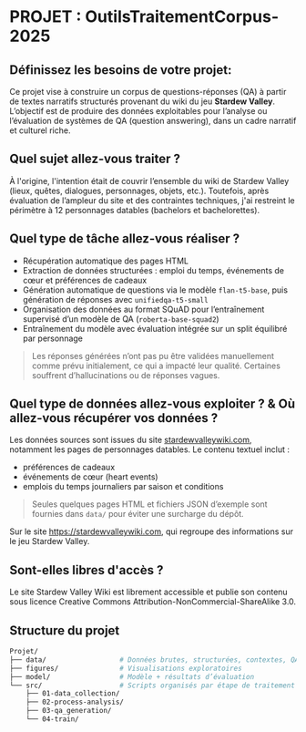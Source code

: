# PROJET :  OutilsTraitementCorpus-2025

## Définissez les besoins de votre projet:

Ce projet vise à construire un corpus de questions-réponses (QA) à partir de textes narratifs structurés provenant du wiki du jeu **Stardew Valley**. L’objectif est de produire des données exploitables pour l’analyse ou l’évaluation de systèmes de QA (question answering), dans un cadre narratif et culturel riche.

## Quel sujet allez-vous traiter ?

À l'origine, l'intention était de couvrir l’ensemble du wiki de Stardew Valley (lieux, quêtes, dialogues, personnages, objets, etc.). Toutefois, après évaluation de l’ampleur du site et des contraintes techniques, j'ai restreint le périmètre à 12 personnages datables (bachelors et bachelorettes). 

## Quel type de tâche allez-vous réaliser ?

- Récupération automatique des pages HTML
- Extraction de données structurées : emploi du temps, événements de cœur et préférences de cadeaux
- Génération automatique de questions via le modèle `flan-t5-base`, puis génération de réponses avec `unifiedqa-t5-small`  
- Organisation des données au format SQuAD pour l’entraînement supervisé d’un modèle de QA (`roberta-base-squad2`)  
- Entraînement du modèle avec évaluation intégrée sur un split équilibré par personnage

> Les réponses générées n’ont pas pu être validées manuellement comme prévu initialement, ce qui a impacté leur qualité. Certaines souffrent d’hallucinations ou de réponses vagues.

## Quel type de données allez-vous exploiter ? & Où allez-vous récupérer vos données ?

Les données sources sont issues du site [stardewvalleywiki.com](https://stardewvalleywiki.com), notamment les pages de personnages datables. Le contenu textuel inclut :

- préférences de cadeaux
- événements de cœur (heart events)
- emplois du temps journaliers par saison et conditions

> Seules quelques pages HTML et fichiers JSON d’exemple sont fournies dans `data/` pour éviter une surcharge du dépôt.

Sur le site https://stardewvalleywiki.com, qui regroupe des informations sur le jeu Stardew Valley.

## Sont-elles libres d'accès ?

Le site Stardew Valley Wiki est librement accessible et publie son contenu sous licence Creative Commons Attribution-NonCommercial-ShareAlike 3.0.


## Structure du projet

```bash
Projet/
├── data/                  # Données brutes, structurées, contextes, QA
├── figures/               # Visualisations exploratoires
├── model/                 # Modèle + résultats d’évaluation
└── src/                   # Scripts organisés par étape de traitement
    ├── 01-data_collection/
    ├── 02-process-analysis/
    ├── 03-qa_generation/
    └── 04-train/